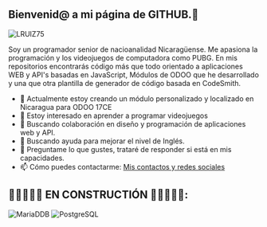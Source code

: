 ## Bienvenid@ a mi página de GITHUB.👋
![LRUIZ75](https://media.licdn.com/dms/image/v2/C4D16AQGFAddvtzwLEw/profile-displaybackgroundimage-shrink_350_1400/profile-displaybackgroundimage-shrink_350_1400/0/1589441419311?e=1732752000&v=beta&t=Tsa1b9UdhEPYpEnkcttyOjAK0X1aWyeVGRrRGmf5I0o)

Soy un programador senior de nacioanalidad Nicaragüense.
Me apasiona la programación y los videojuegos de computadora como PUBG.
En mis repositorios encontrarás código más que todo orientado a aplicaciones WEB y API's basadas en JavaScript, Módulos de ODOO que he desarrollado y una que otra plantilla de generador de código basada en CodeSmith.

- 🔭 Actualmente estoy creando un módulo personalizado y localizado en Nicaragua para ODOO 17CE 
- 🌱 Estoy interesado en aprender a programar videojuegos
- 👯 Buscando colaboración en diseño y programación de aplicaciones web y API.  
- 🤔 Buscando ayuda para mejorar el nivel de Inglés.
- 💬 Preguntame lo que gustes, trataré de responder si está en mis capacidades.
- 📫 Cómo puedes contactarme: [Mis contactos y redes sociales](https://linktr.ee/MRDEVEX)

## 🚧🚧🚧🚧🚧 EN CONSTRUCTIÓN 🚧🚧🚧🚧🚧: ##

 ![MariaDDB](https://img.shields.io/badge/MariaDB-003545?style=for-the-badge&logo=mariadb&logoColor=white) ![PostgreSQL](https://img.shields.io/badge/PostgreSQL-316192?style=for-the-badge&logo=postgresql&logoColor=white)


